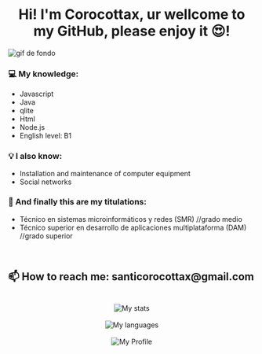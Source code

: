 <h1 align="center"> Hi! I'm Corocottax, ur wellcome to my GitHub, please enjoy it 😍!</h1>

<img src="https://64.media.tumblr.com/61b42677879a0be38fb2779459b0f456/tumblr_nzv60uVwxB1uo5tbio1_1280.gifv" alt="gif de fondo">

### 💻 My knowledge: 

- Javascript
- Java
- qlite
- Html
- Node.js
- English level: B1

### 💡 I also know: 

- Installation and maintenance of computer equipment
- Social networks

### 📜 And finally this are my titulations:

- Técnico en sistemas microinformáticos y redes (SMR) //grado medio
- Técnico superior en desarrollo de aplicaciones multiplataforma (DAM) //grado superior

</br>

<h2> 📫 How to reach me: santicorocottax@gmail.com </h2>

</br>

<div align="center"> 
    <img align="center" src="https://github-readme-stats.vercel.app/api?username=Corocottax&show_icons=true&hide_border=true" alt="My stats" />
</div>

</br>

<div align="center"> 
    <img align="center" src="https://github-readme-stats.vercel.app/api/top-langs?username=Corocottax&show_icons=true&locale=en&layout=compact" alt="My languages" />
</div>

</br>

<div align="center">
  <img src="https://komarev.com/ghpvc/?username=Corocottax&label=Profile%20views&color=0e75b6&style=flat" alt="My Profile" />
</div>

